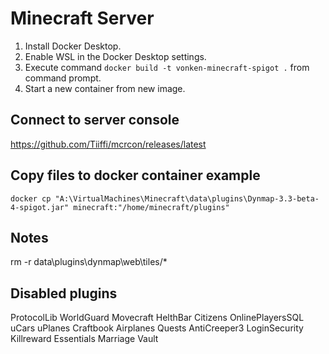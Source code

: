 # Minecraft Server #
1. Install Docker Desktop.
2. Enable WSL in the Docker Desktop settings.
3. Execute command `docker build -t vonken-minecraft-spigot .` from command prompt.
4. Start a new container from new image.

## Connect to server console ##
https://github.com/Tiiffi/mcrcon/releases/latest

## Copy files to docker container example ##
```
docker cp "A:\VirtualMachines\Minecraft\data\plugins\Dynmap-3.3-beta-4-spigot.jar" minecraft:"/home/minecraft/plugins"
```


## Notes ##
rm -r data\plugins\dynmap\web\tiles/*

## Disabled plugins ##
ProtocolLib
WorldGuard
Movecraft 
HelthBar
Citizens
OnlinePlayersSQL
uCars
uPlanes
Craftbook
Airplanes
Quests
AntiCreeper3 
LoginSecurity
Killreward
Essentials
Marriage
Vault

